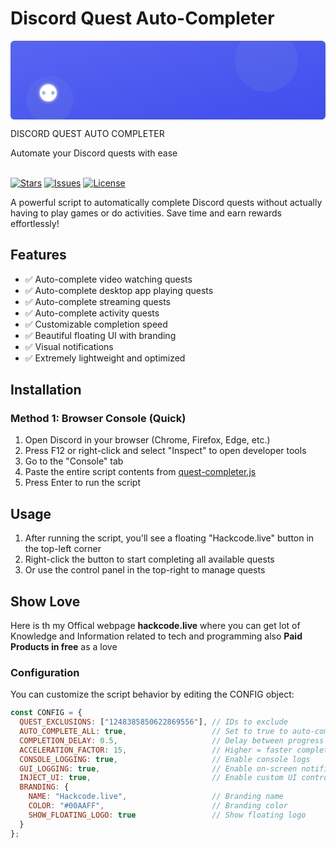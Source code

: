 # Discord Quest Auto-Completer

<p align="center">
 <svg viewBox="0 0 800 200" xmlns="http://www.w3.org/2000/svg">
  <!-- Background with gradient -->
  <defs>
    <linearGradient id="bg-gradient" x1="0%" y1="0%" x2="100%" y2="100%">
      <stop offset="0%" style="stop-color:#5865F2;stop-opacity:1" />
      <stop offset="100%" style="stop-color:#404EED;stop-opacity:1" />
    </linearGradient>
    <filter id="glow" x="-20%" y="-20%" width="140%" height="140%">
      <feGaussianBlur stdDeviation="5" result="blur" />
      <feComposite in="SourceGraphic" in2="blur" operator="over" />
    </filter>
  </defs>

  <!-- Main background -->
  <rect width="800" height="200" rx="10" fill="url(#bg-gradient)" />
  
  <!-- Decorative elements -->
  <circle cx="650" cy="50" r="80" fill="#7289DA" opacity="0.2" />
  <circle cx="100" cy="150" r="60" fill="#7289DA" opacity="0.2" />
  
  <!-- Discord logo stylized -->
  <g transform="translate(60, 100) scale(0.9)" fill="#FFFFFF">
    <path d="M40,12 C26.8,12 16,22.8 16,36 C16,49.2 26.8,60 40,60 C53.2,60 64,49.2 64,36 C64,22.8 53.2,12 40,12 Z M27.2,42 C24.4,42 22,39.2 22,36 C22,32.8 24.4,30 27.2,30 C30,30 32.4,32.8 32.4,36 C32.4,39.2 30,42 27.2,42 Z M52.8,42 C50,42 47.6,39.2 47.6,36 C47.6,32.8 50,30 52.8,30 C55.6,30 58,32.8 58,36 C58,39.2 55.6,42 52.8,42 Z" filter="url(#glow)" />
  </g>
  
  <!-- Main title text with subtle shadow -->
  <text x="400" y="85" font-family="Arial, sans-serif" font-weight="bold" font-size="38" text-anchor="middle" fill="#FFFFFF" filter="url(#glow)">DISCORD QUEST</text>
  <text x="400" y="125" font-family="Arial, sans-serif" font-weight="bold" font-size="38" text-anchor="middle" fill="#FFFFFF" filter="url(#glow)">AUTO COMPLETER</text>
  
  <!-- Subtitle -->
  <text x="400" y="160" font-family="Arial, sans-serif" font-size="18" text-anchor="middle" fill="#FFFFFF">Automate your Discord quests with ease</text>
  
  <!-- Checkmark symbols to represent "completion" -->
  <g transform="translate(560, 90) scale(0.8)" fill="#FFFFFF">
    <circle cx="20" cy="20" r="18" fill="#43B581" />
    <path d="M14,20 L18,24 L26,16" stroke="#FFFFFF" stroke-width="3" fill="none" />
  </g>
  
  <g transform="translate(190, 90) scale(0.8)" fill="#FFFFFF">
    <circle cx="20" cy="20" r="18" fill="#43B581" />
    <path d="M14,20 L18,24 L26,16" stroke="#FFFFFF" stroke-width="3" fill="none" />
  </g>
  
  <!-- Decorative lines -->
  <line x1="150" y1="180" x2="650" y2="180" stroke="#FFFFFF" stroke-width="2" opacity="0.3" />
  <line x1="180" y1="185" x2="620" y2="185" stroke="#FFFFFF" stroke-width="1" opacity="0.2" />
</svg>
  <br>
  <a href="https://github.com/yourusername/discord-quest-auto-completer/stargazers"><img src="https://img.shields.io/github/stars/yourusername/discord-quest-auto-completer" alt="Stars"></a>
  <a href="https://github.com/yourusername/discord-quest-auto-completer/issues"><img src="https://img.shields.io/github/issues/yourusername/discord-quest-auto-completer" alt="Issues"></a>
  <a href="https://github.com/yourusername/discord-quest-auto-completer/blob/main/LICENSE"><img src="https://img.shields.io/github/license/yourusername/discord-quest-auto-completer" alt="License"></a>
</p>

A powerful script to automatically complete Discord quests without actually having to play games or do activities. Save time and earn rewards effortlessly!

## Features

- ✅ Auto-complete video watching quests
- ✅ Auto-complete desktop app playing quests
- ✅ Auto-complete streaming quests
- ✅ Auto-complete activity quests
- ✅ Customizable completion speed
- ✅ Beautiful floating UI with branding
- ✅ Visual notifications
- ✅ Extremely lightweight and optimized

## Installation

### Method 1: Browser Console (Quick)

1. Open Discord in your browser (Chrome, Firefox, Edge, etc.)
2. Press F12 or right-click and select "Inspect" to open developer tools
3. Go to the "Console" tab
4. Paste the entire script contents from [quest-completer.js](quest-completer.js)
5. Press Enter to run the script

## Usage

1. After running the script, you'll see a floating "Hackcode.live" button in the top-left corner
2. Right-click the button to start completing all available quests
3. Or use the control panel in the top-right to manage quests

## Show Love

Here is th my Offical webpage **hackcode.live** where you can get lot of Knowledge and Information related to tech and programming also **Paid Products in free** as a love

### Configuration

You can customize the script behavior by editing the CONFIG object:

```javascript
const CONFIG = {
  QUEST_EXCLUSIONS: ["1248385850622869556"], // IDs to exclude
  AUTO_COMPLETE_ALL: true,                   // Set to true to auto-complete all quests
  COMPLETION_DELAY: 0.5,                     // Delay between progress updates (seconds)
  ACCELERATION_FACTOR: 15,                   // Higher = faster completion
  CONSOLE_LOGGING: true,                     // Enable console logs
  GUI_LOGGING: true,                         // Enable on-screen notifications
  INJECT_UI: true,                           // Enable custom UI controls
  BRANDING: {
    NAME: "Hackcode.live",                   // Branding name
    COLOR: "#00AAFF",                        // Branding color
    SHOW_FLOATING_LOGO: true                 // Show floating logo
  }
};
